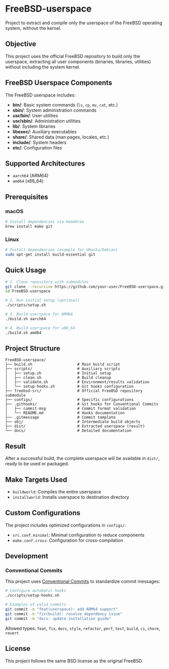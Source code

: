 # FreeBSD-userspace

Project to extract and compile only the userspace of the FreeBSD operating system, without the kernel.

## Objective

This project uses the official FreeBSD repository to build only the userspace, extracting all user components (binaries, libraries, utilities) without including the system kernel.

## FreeBSD Userspace Components

The FreeBSD userspace includes:

- **bin/**: Basic system commands (`ls`, `cp`, `mv`, `cat`, etc.)
- **sbin/**: System administration commands
- **usr/bin/**: User utilities
- **usr/sbin/**: Administration utilities
- **lib/**: System libraries
- **libexec/**: Auxiliary executables
- **share/**: Shared data (man pages, locales, etc.)
- **include/**: System headers
- **etc/**: Configuration files

## Supported Architectures

- `aarch64` (ARM64)
- `amd64` (x86_64)

## Prerequisites

### macOS
```bash
# Install dependencies via Homebrew
brew install make git
```

### Linux
```bash
# Install dependencies (example for Ubuntu/Debian)
sudo apt-get install build-essential git
```

## Quick Usage

```bash
# 1. Clone repository with submodules
git clone --recursive https://github.com/your-user/FreeBSD-userspace.git
cd FreeBSD-userspace

# 2. Run initial setup (optional)
./scripts/setup.sh

# 3. Build userspace for ARM64
./build.sh aarch64

# 4. Build userspace for x86_64
./build.sh amd64
```

## Project Structure

```
FreeBSD-userspace/
├── build.sh                    # Main build script
├── scripts/                    # Auxiliary scripts
│   ├── setup.sh                # Initial setup
│   ├── clean.sh                # Build cleanup
│   ├── validate.sh             # Environment/results validation
│   └── setup-hooks.sh          # Git hooks configuration
├── freebsd-src/                # Official FreeBSD repository submodule
├── configs/                    # Specific configurations
├── .githooks/                  # Git hooks for Conventional Commits
│   ├── commit-msg              # Commit format validation
│   └── README.md               # Hooks documentation
├── .gitmessage                 # Commit template
├── obj/                        # Intermediate build objects
├── dist/                       # Extracted userspace (result)
└── docs/                       # Detailed documentation
```

## Result

After a successful build, the complete userspace will be available in `dist/`, ready to be used or packaged.

## Make Targets Used

- `buildworld`: Compiles the entire userspace
- `installworld`: Installs userspace to destination directory

## Custom Configurations

The project includes optimized configurations in `configs/`:
- `src.conf.minimal`: Minimal configuration to reduce components
- `make.conf.cross`: Configuration for cross-compilation

## Development

### Conventional Commits

This project uses [Conventional Commits](https://www.conventionalcommits.org/) to standardize commit messages:

```bash
# Configure automatic hooks
./scripts/setup-hooks.sh

# Examples of valid commits
git commit -m "feat(userspace): add ARM64 support"
git commit -m "fix(build): resolve dependency issue"
git commit -m "docs: update installation guide"
```

Allowed types: `feat`, `fix`, `docs`, `style`, `refactor`, `perf`, `test`, `build`, `ci`, `chore`, `revert`

## License

This project follows the same BSD license as the original FreeBSD.
